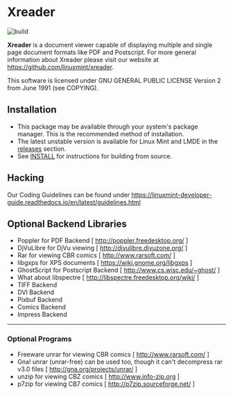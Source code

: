 # Xreader 
![build](https://github.com/linuxmint/xreader/actions/workflows/build.yml/badge.svg)

**Xreader** is a document viewer capable of displaying multiple and single page
document formats like PDF and Postscript. For more general information about
Xreader please visit our website at https://github.com/linuxmint/xreader.

This software is licensed under GNU GENERAL PUBLIC LICENSE Version 2 from June
1991 (see COPYING).

## Installation

- This package may be available through your system's package manager. This is the recommended method of installation.
- The latest unstable version is available for Linux Mint and LMDE in the [releases](https://github.com/linuxmint/xreader/releases) section.
- See [INSTALL](INSTALL.md) for instructions for building from source.

## Hacking

Our Coding Guidelines can be found under
https://linuxmint-developer-guide.readthedocs.io/en/latest/guidelines.html


## Optional Backend Libraries

- Poppler for PDF Backend [ http://poppler.freedesktop.org/ ]
- DjVuLibre for DjVu viewing [ http://djvulibre.djvuzone.org/ ]
- Rar for viewing CBR comics [ http://www.rarsoft.com/ ]
- libgxps for XPS documents [ https://wiki.gnome.org/libgxps ]
- GhostScript for Postscript Backend [ http://www.cs.wisc.edu/~ghost/ ]
- What about libspectre [ http://libspectre.freedesktop.org/wiki/ ]
- TIFF Backend
- DVI Backend
- Pixbuf Backend
- Comics Backend
- Impress Backend

-----
### Optional Programs
- Freeware unrar for viewing CBR comics [ http://www.rarsoft.com/ ]
- Gna! unrar (unrar-free) can be used too, though it can't decompress rar v3.0
  files [ http://gna.org/projects/unrar/ ]
- unzip for viewing CBZ comics [ http://www.info-zip.org ]
- p7zip for viewing CB7 comics [ http://p7zip.sourceforge.net/ ]
